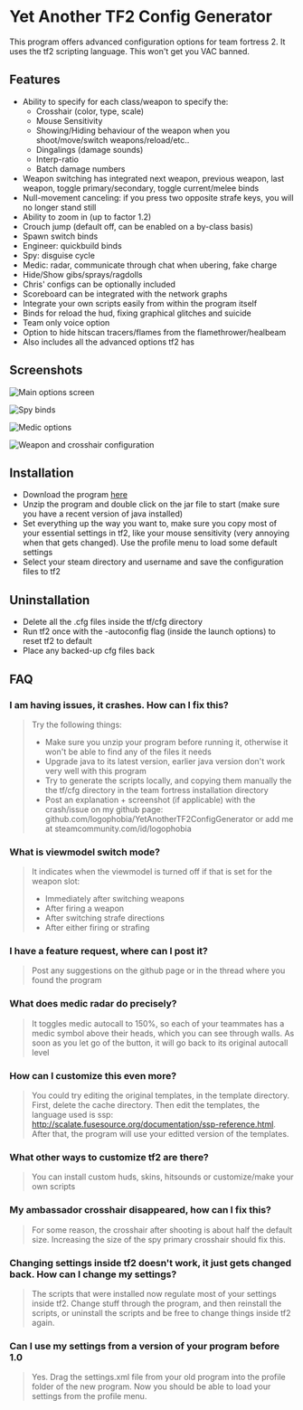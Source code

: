 Yet Another TF2 Config Generator
================================

This program offers advanced configuration options for team fortress 2. It uses the tf2 scripting language. This won't get you VAC banned.

Features
--------

* Ability to specify for each class/weapon to specify the:
  - Crosshair (color, type, scale)
  - Mouse Sensitivity
  - Showing/Hiding behaviour of the weapon when you shoot/move/switch weapons/reload/etc..
  - Dingalings (damage sounds)
  - Interp-ratio
  - Batch damage numbers
* Weapon switching has integrated next weapon, previous weapon, last weapon, toggle primary/secondary, toggle current/melee binds
* Null-movement canceling: if you press two opposite strafe keys, you will no longer stand still
* Ability to zoom in (up to factor 1.2)
* Crouch jump (default off, can be enabled on a by-class basis)
* Spawn switch binds
* Engineer: quickbuild binds
* Spy: disguise cycle
* Medic: radar, communicate through chat when ubering, fake charge
* Hide/Show gibs/sprays/ragdolls
* Chris' configs can be optionally included
* Scoreboard can be integrated with the network graphs
* Integrate your own scripts easily from within the program itself
* Binds for reload the hud, fixing graphical glitches and suicide
* Team only voice option
* Option to hide hitscan tracers/flames from the flamethrower/healbeam
* Also includes all the advanced options tf2 has 

Screenshots
-------------

![Main options screen](http://i.imgur.com/v1RUU)

![Spy binds](http://i.imgur.com/TF4LT)

![Medic options](http://i.imgur.com/z2UU5)

![Weapon and crosshair configuration](http://i.imgur.com/jkeMp)

Installation
-------------

* Download the program [here](https://github.com/logophobia/YetAnotherTF2ConfigGenerator-Distribution/archive/master.zip)
* Unzip the program and double click on the jar file to start (make sure you have a recent version of java installed)
* Set everything up the way you want to, make sure you copy most of your essential settings in tf2, like your mouse sensitivity (very annoying when that gets changed). Use the profile menu to load some default settings
* Select your steam directory and username and save the configuration files to tf2 

Uninstallation
---------------

* Delete all the .cfg files inside the tf/cfg directory
* Run tf2 once with the -autoconfig flag (inside the launch options) to reset tf2 to default
* Place any backed-up cfg files back

FAQ
----

### I am having issues, it crashes. How can I fix this?

> Try the following things:
> * Make sure you unzip your program before running it, otherwise it won't be able to find any of the files it needs
> * Upgrade java to its latest version, earlier java version don't work very well with this program
> * Try to generate the scripts locally, and copying them manually the the tf/cfg directory in the team fortress installation directory
> * Post an explanation + screenshot (if applicable) with the crash/issue on my github page: github.com/logophobia/YetAnotherTF2ConfigGenerator or add me at steamcommunity.com/id/logophobia

### What is viewmodel switch mode?

> It indicates when the viewmodel is turned off if that is set for the weapon slot:
> * Immediately after switching weapons
> * After firing a weapon
> * After switching strafe directions
> * After either firing or strafing

### I have a feature request, where can I post it?

> Post any suggestions on the github page or in the thread where you found the program

### What does medic radar do precisely?

> It toggles medic autocall to 150%, so each of your teammates has a medic symbol above their heads, which you can see through walls. As soon as you let go of the button, it will go back to its original autocall level

### How can I customize this even more?

> You could try editing the original templates, in the template directory. First, delete the cache directory. Then edit the templates, the language used is ssp: http://scalate.fusesource.org/documentation/ssp-reference.html. After that, the program will use your editted version of the templates. 

### What other ways to customize tf2 are there?

> You can install custom huds, skins, hitsounds or customize/make your own scripts

### My ambassador crosshair disappeared, how can I fix this?

> For some reason, the crosshair after shooting is about half the default size. Increasing the size of the spy primary crosshair should fix this.

### Changing settings inside tf2 doesn't work, it just gets changed back. How can I change my settings?

> The scripts that were installed now regulate most of your settings inside tf2. Change stuff through the program, and then reinstall the scripts, or uninstall the scripts and be free to change things inside tf2 again.

### Can I use my settings from a version of your program before 1.0

> Yes. Drag the settings.xml file from your old program into the profile folder of the new program. Now you should be able to load your settings from the profile menu.

